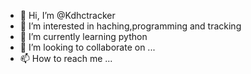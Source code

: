 - 👋 Hi, I’m @Kdhctracker
- 👀 I’m interested in haching,programming and tracking
- 🌱 I’m currently learning python
- 💞️ I’m looking to collaborate on ...
- 📫 How to reach me ...

<!---
Kdhctracker/Kdhctracker is a ✨ special ✨ repository because its `README.md` (this file) appears on your GitHub profile.
You can click the Preview link to take a look at your changes.
--->
